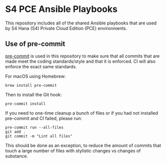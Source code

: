 S4 PCE Ansible Playbooks
========================

This repository includes all of the shared Ansible playbooks that are used by
S4 Hana (S4) Private Cloud Edition (PCE) environments.

Use of pre-commit
-----------------

[pre-commit](https://pre-commit.com) is used in this repository to make sure
that all commits that are made meet the coding standards/style and that it is
enforced. CI will also enforce the exact same standards.

For macOS using Homebrew:

```
brew install pre-commit
```

Then to install the Git hook:

```
pre-commit install
```

If you need to one-time cleanup a bunch of files or if you had not installed
pre-commit and CI failed, please run:

```
pre-commit run --all-files
git add .
git commit -m "Lint all files"
```

This should be done as an exception, to reduce the amount of commits that touch
a large number of files with stylistic changes vs changes of substance.

